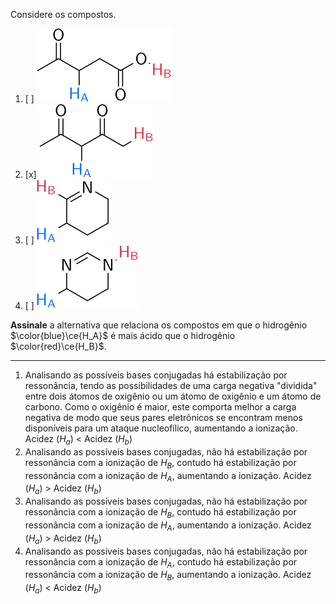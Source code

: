 Considere os compostos.

1. [ ] ![](2G28-1D.svg)
2. [x] ![](2G28-2D.svg)
3. [ ] ![](2G28-3D.svg)
4. [ ] ![](2G28-4D.svg)

**Assinale** a alternativa que relaciona os compostos em que o hidrogênio $\color{blue}\ce{H_A}$ é mais ácido que o hidrogênio $\color{red}\ce{H_B}$.

---

1. Analisando as possíveis bases conjugadas há estabilização por ressonância, tendo as possibilidades de uma carga negativa "dividida" entre dois átomos de oxigênio ou um átomo de oxigênio e um átomo de carbono. Como o oxigênio é maior, este comporta melhor a carga negativa de modo que seus pares eletrônicos se encontram menos disponíveis para um ataque nucleofílico, aumentando a ionização.
Acidez ($H_a$)	< Acidez ($H_b$)
2. Analisando as possíveis bases conjugadas, não há estabilização por ressonância com a ionização de $H_B$, contudo há estabilização por ressonância com a ionização de $H_A$, aumentando a ionização.
Acidez ($H_a$)	> Acidez ($H_b$)
3. Analisando as possíveis bases conjugadas, não há estabilização por ressonância com a ionização de $H_B$, contudo há estabilização por ressonância com a ionização de $H_A$, aumentando a ionização.
Acidez ($H_a$)	> Acidez ($H_b$)
4. Analisando as possíveis bases conjugadas, não há estabilização por ressonância com a ionização de $H_A$, contudo há estabilização por ressonância com a ionização de $H_B$, aumentando a ionização.
Acidez ($H_a$)	< Acidez ($H_b$)

